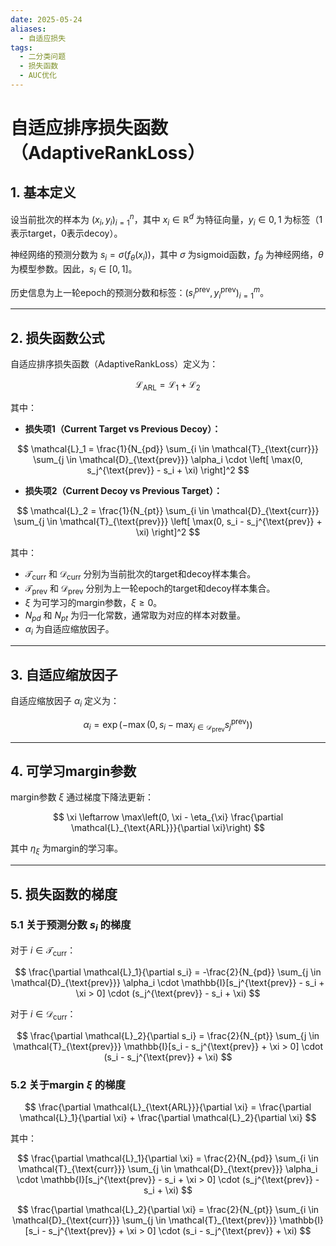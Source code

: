 ```yaml
---
date: 2025-05-24
aliases:
  - 自适应损失
tags:
  - 二分类问题
  - 损失函数
  - AUC优化
---
```

# 自适应排序损失函数（AdaptiveRankLoss）

## 1. 基本定义

设当前批次的样本为 $(x_i, y_i)_{i=1}^{n}$，其中 $x_i \in \mathbb{R}^d$ 为特征向量，$y_i \in {0,1}$ 为标签（1表示target，0表示decoy）。

神经网络的预测分数为 $s_i = \sigma(f_\theta(x_i))$，其中 $\sigma$ 为sigmoid函数，$f_\theta$ 为神经网络，$\theta$ 为模型参数。因此，$s_i \in [0,1]$。

历史信息为上一轮epoch的预测分数和标签：${(s_i^{\text{prev}}, y_i^{\text{prev}})}_{i=1}^{m}$。

---

## 2. 损失函数公式

自适应排序损失函数（AdaptiveRankLoss）定义为：

$$  
\mathcal{L}_{\text{ARL}} = \mathcal{L}_1 + \mathcal{L}_2  
$$

其中：

- **损失项1（Current Target vs Previous Decoy）：**

$$  
\mathcal{L}_1 = \frac{1}{N_{pd}} \sum_{i \in \mathcal{T}_{\text{curr}}} \sum_{j \in \mathcal{D}_{\text{prev}}} \alpha_i \cdot \left[ \max(0, s_j^{\text{prev}} - s_i + \xi) \right]^2  
$$

- **损失项2（Current Decoy vs Previous Target）：**

$$  
\mathcal{L}_2 = \frac{1}{N_{pt}} \sum_{i \in \mathcal{D}_{\text{curr}}} \sum_{j \in \mathcal{T}_{\text{prev}}} \left[ \max(0, s_i - s_j^{\text{prev}} + \xi) \right]^2  
$$

其中：

- $\mathcal{T}_{\text{curr}}$ 和 $\mathcal{D}_{\text{curr}}$ 分别为当前批次的target和decoy样本集合。
- $\mathcal{T}_{\text{prev}}$ 和 $\mathcal{D}_{\text{prev}}$ 分别为上一轮epoch的target和decoy样本集合。
- $\xi$ 为可学习的margin参数，$\xi \geq 0$。
- $N_{pd}$ 和 $N_{pt}$ 为归一化常数，通常取为对应的样本对数量。
- $\alpha_i$ 为自适应缩放因子。

---

## 3. 自适应缩放因子

自适应缩放因子 $\alpha_i$ 定义为：

$$  
\alpha_i = \exp\left( -\max\left(0, s_i - \max_{j \in \mathcal{D}_{\text{prev}}} s_j^{\text{prev}}\right) \right)  
$$

---

## 4. 可学习margin参数

margin参数 $\xi$ 通过梯度下降法更新：

$$  
\xi \leftarrow \max\left(0, \xi - \eta_{\xi} \frac{\partial \mathcal{L}_{\text{ARL}}}{\partial \xi}\right)  
$$

其中 $\eta_{\xi}$ 为margin的学习率。

---

## 5. 损失函数的梯度

### 5.1 关于预测分数 $s_i$ 的梯度

对于 $i \in \mathcal{T}_{\text{curr}}$：

$$  
\frac{\partial \mathcal{L}_1}{\partial s_i} = -\frac{2}{N_{pd}} \sum_{j \in \mathcal{D}_{\text{prev}}} \alpha_i \cdot \mathbb{I}[s_j^{\text{prev}} - s_i + \xi > 0] \cdot (s_j^{\text{prev}} - s_i + \xi)  
$$

对于 $i \in \mathcal{D}_{\text{curr}}$：

$$  
\frac{\partial \mathcal{L}_2}{\partial s_i} = \frac{2}{N_{pt}} \sum_{j \in \mathcal{T}_{\text{prev}}} \mathbb{I}[s_i - s_j^{\text{prev}} + \xi > 0] \cdot (s_i - s_j^{\text{prev}} + \xi)  
$$

### 5.2 关于margin $\xi$ 的梯度

$$  
\frac{\partial \mathcal{L}_{\text{ARL}}}{\partial \xi} = \frac{\partial \mathcal{L}_1}{\partial \xi} + \frac{\partial \mathcal{L}_2}{\partial \xi}  
$$

其中：

$$  
\frac{\partial \mathcal{L}_1}{\partial \xi} = \frac{2}{N_{pd}} \sum_{i \in \mathcal{T}_{\text{curr}}} \sum_{j \in \mathcal{D}_{\text{prev}}} \alpha_i \cdot \mathbb{I}[s_j^{\text{prev}} - s_i + \xi > 0] \cdot (s_j^{\text{prev}} - s_i + \xi)  
$$

$$  
\frac{\partial \mathcal{L}_2}{\partial \xi} = \frac{2}{N_{pt}} \sum_{i \in \mathcal{D}_{\text{curr}}} \sum_{j \in \mathcal{T}_{\text{prev}}} \mathbb{I}[s_i - s_j^{\text{prev}} + \xi > 0] \cdot (s_i - s_j^{\text{prev}} + \xi)  
$$
